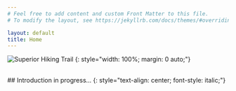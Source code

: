```yaml
---
# Feel free to add content and custom Front Matter to this file.
# To modify the layout, see https://jekyllrb.com/docs/themes/#overriding-theme-defaults

layout: default
title: Home
---
```


![Superior Hiking Trail](/assets/wallpaper-thin.jpg)
{: style="width: 100%; margin: 0 auto;"}

<br/>
## Introduction in progress...
{: style="text-align: center; font-style: italic;"}
